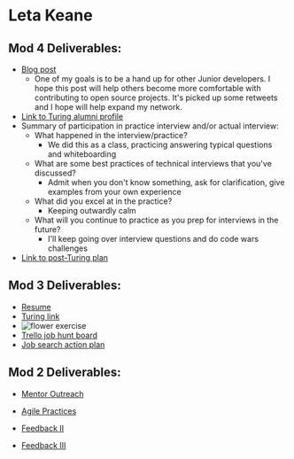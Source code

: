# Leta Keane

## Mod 4 Deliverables:
* [Blog post](https://medium.com/@letakeane/contributing-to-open-source-the-sharks-are-photoshopped-47e22db1ab86)
   - One of my goals is to be a hand up for other Junior developers. I hope this post will help others become more comfortable with contributing to open source projects. It's picked up some retweets and I hope will help expand my network.
* [Link to Turing alumni profile](https://www.turing.io/alumni/leta-keane)
* Summary of participation in practice interview and/or actual interview:
  - What happened in the interview/practice?
    - We did this as a class, practicing answering typical questions and whiteboarding
  - What are some best practices of technical interviews that you've discussed?
    - Admit when you don't know something, ask for clarification, give examples from your own experience
  - What did you excel at in the practice?
    - Keeping outwardly calm
  - What will you continue to practice as you prep for interviews in the future?
    - I'll keep going over interview questions and do code wars challenges
* [Link to post-Turing plan](https://gist.github.com/letakeane/4b900a0b6bb68c04aa69d0239e60d375)

## Mod 3 Deliverables:

* [Resume](https://www.canva.com/design/DACUfYb4onE/vOIKUVmmC6BdZxbrF5JwAw/view?utm_content=DACUfYb4onE&utm_campaign=designshare&utm_medium=link&utm_source=sharebutton) 
* [Turing link](https://www.turing.io/alumni/leta-keane)
* ![flower exercise](http://i.imgur.com/QHOUGYA.png)
* [Trello job hunt board](https://trello.com/b/2REpH4Xh/job-hunt)
* [Job search action plan](https://gist.github.com/letakeane/315709e2cdde79210a2cb476d9d33acd)

## Mod 2 Deliverables:
* [Mentor Outreach](https://gist.github.com/letakeane/7c39564df8d4891f9e909c12ce8a54bd)

* [Agile Practices](https://gist.github.com/letakeane/82856219d67f4ec3603e3eea91afdd6d)

* [Feedback II](https://gist.github.com/letakeane/5cc89bd176fe629da3a3a32a5a16d4a3)

* [Feedback III](https://gist.github.com/letakeane/34c5396fca343d3d3a3afb0523cf57ac)
